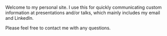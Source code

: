 Welcome to my personal site. I use this for quickly communicating custom information at presentations and/or talks, which mainly includes my email and LinkedIn. 

Please feel free to contact me with any questions. 
